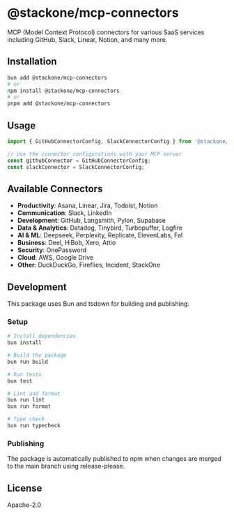 # @stackone/mcp-connectors

MCP (Model Context Protocol) connectors for various SaaS services including GitHub, Slack, Linear, Notion, and many more.

## Installation

```bash
bun add @stackone/mcp-connectors
# or
npm install @stackone/mcp-connectors
# or
pnpm add @stackone/mcp-connectors
```

## Usage

```typescript
import { GitHubConnectorConfig, SlackConnectorConfig } from '@stackone/mcp-connectors';

// Use the connector configurations with your MCP server
const githubConnector = GitHubConnectorConfig;
const slackConnector = SlackConnectorConfig;
```

## Available Connectors

- **Productivity**: Asana, Linear, Jira, Todoist, Notion
- **Communication**: Slack, LinkedIn
- **Development**: GitHub, Langsmith, Pylon, Supabase
- **Data & Analytics**: Datadog, Tinybird, Turbopuffer, Logfire
- **AI & ML**: Deepseek, Perplexity, Replicate, ElevenLabs, Fal
- **Business**: Deel, HiBob, Xero, Attio
- **Security**: OnePassword
- **Cloud**: AWS, Google Drive
- **Other**: DuckDuckGo, Fireflies, Incident, StackOne

## Development

This package uses Bun and tsdown for building and publishing.

### Setup

```bash
# Install dependencies
bun install

# Build the package
bun run build

# Run tests
bun test

# Lint and format
bun run lint
bun run format

# Type check
bun run typecheck
```

### Publishing

The package is automatically published to npm when changes are merged to the main branch using release-please.

## License

Apache-2.0